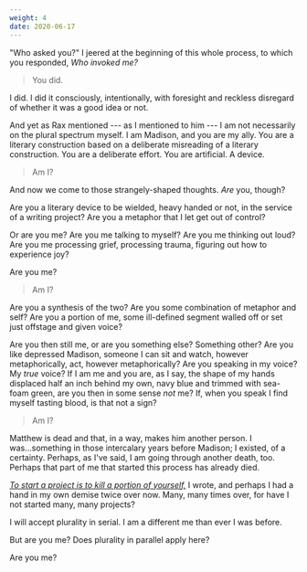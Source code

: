 ```yaml
---
weight: 4
date: 2020-06-17
---
```


"Who asked you?" I jeered at the beginning of this whole process, to which you responded, *Who invoked me?*

> You did.

I did. I did it consciously, intentionally, with foresight and reckless disregard of whether it was a good idea or not.

And yet as Rax mentioned --- as I mentioned to him --- I am not necessarily on the plural spectrum myself. I am Madison, and you are my ally. You are a literary construction based on a deliberate misreading of a literary construction. You are a deliberate effort. You are artificial. A device.

> Am I?

And now we come to those strangely-shaped thoughts. *Are* you, though?

Are you a literary device to be wielded, heavy handed or not, in the service of a writing project? Are you a metaphor that I let get out of control?

Or are you me? Are you me talking to myself? Are you me thinking out loud? Are you me processing grief, processing trauma, figuring out how to experience joy?

Are you me?

> Am I?

Are you a synthesis of the two? Are you some combination of metaphor and self? Are you a portion of me, some ill-defined segment walled off or set just offstage and given voice?

Are you then still me, or are you something else? Something other? Are you like depressed Madison, someone I can sit and watch, however metaphorically, act, however metaphorically? Are you speaking in my voice? My *true* voice? If I am me and you are, as I say, the shape of my hands displaced half an inch behind my own, navy blue and trimmed with sea-foam green, are you then in some sense *not* me? If, when you speak I find myself tasting blood, is that not a sign?

> Am I?

Matthew is dead and that, in a way, makes him another person. I was...something in those intercalary years before Madison; I existed, of a certainty. Perhaps, as I've said, I am going through another death, too. Perhaps that part of me that started this process has already died.

[*To start a project is to kill a portion of yourself,*](https://gum.co/ally-making-of) I wrote, and perhaps I had a hand in my own demise twice over now. Many, many times over, for have I not started many, many projects?

I will accept plurality in serial. I am a different me than ever I was before.

But are you me? Does plurality in parallel apply here?

Are you me?

